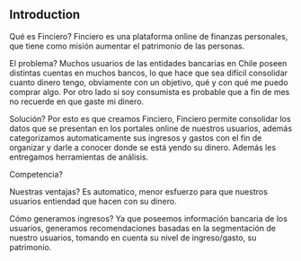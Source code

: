 ## Introduction

Qué es Finciero?
Finciero es una plataforma online de finanzas personales, que tiene como misión aumentar el patrimonio de las personas.

El problema?
Muchos usuarios de las entidades bancarias en Chile poseen distintas cuentas en muchos bancos, lo que hace que sea difícil consolidar cuanto dinero tengo, obviamente con un objetivo, qué y con qué me puedo comprar algo. Por otro lado si soy consumista es probable que a fin de mes no recuerde en que gaste mi dinero.

Solución?
Por esto es que creamos Finciero, Finciero permite consolidar los datos que se presentan en los portales online de nuestros usuarios, además categorizamos automaticamente sus ingresos y gastos con el fin de organizar y darle a conocer donde se está yendo su dinero. Además les entregamos herramientas de análisis.

Competencia?

Nuestras ventajas?
Es automatico, menor esfuerzo para que nuestros usuarios entiendad que hacen con su dinero.

Cómo generamos ingresos?
Ya que poseemos información bancaria de los usuarios, generamos recomendaciones basadas en la segmentación de nuestro usuarios, tomando en cuenta su nivel de ingreso/gasto, su patrimonio.

##
